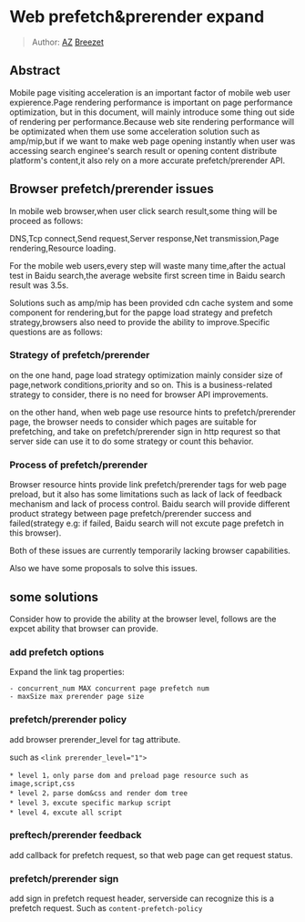 # Web prefetch&prerender expand

> Author: [AZ](mailto:chenxiyang@baidu.com) [Breezet](mailto:taoqingqian01@baidu.com)

## Abstract

Mobile page visiting acceleration is an important factor of mobile web user expierence.Page rendering performance is important on page performance optimization, but in this document, will mainly introduce some thing out side of rendering per performance.Because web site rendering performance will be optimizated when them use some acceleration solution such as amp/mip,but if we want to make web page opening instantly when user was accessing search enginee's search result or opening content distribute platform's content,it also rely on a more accurate prefetch/prerender API.

## Browser prefetch/prerender issues

In mobile web browser,when user click search result,some thing will be proceed as follows:

DNS,Tcp connect,Send request,Server response,Net transmission,Page rendering,Resource loading.

For the mobile web users,every step will waste many time,after the actual test in Baidu search,the average website first screen time in Baidu search result was 3.5s.

Solutions such as amp/mip has been provided cdn cache system and some component for rendering,but for the papge load strategy and prefetch strategy,browsers also need to provide the ability to improve.Specific questions are as follows:

### Strategy of prefetch/prerender 
on the one hand, page load strategy optimization mainly consider size of page,network conditions,priority and so on. This is a business-related strategy to consider, there is no need for browser API improvements.

on the other hand, when web page use resource hints to prefetch/prerender page, the browser needs to consider which pages are suitable for prefetching, and take on prefetch/prerender sign in http requrest so that server side can use it to do some strategy or count this behavior.

### Process of prefetch/prerender 
Browser resource hints provide link prefetch/prerender tags for web page preload, but it also has some limitations such as lack of lack of feedback mechanism and lack of process control. Baidu search will provide different product strategy between page prefetch/prerender success and failed(strategy e.g: if failed, Baidu search will not excute page prefetch in this browser).

Both of these issues are currently temporarily lacking browser capabilities.

Also we have some proposals to solve this issues.

## some solutions

Consider how to provide the ability at the browser level, follows are the expcet ability that browser can provide.

### add prefetch options

Expand the link tag properties:

    - concurrent_num MAX concurrent page prefetch num
    - maxSize max prerender page size
    
###  prefetch/prerender policy
add browser prerender_level for tag attribute.
   
such as ``<link prerender_level="1">``

    * level 1，only parse dom and preload page resource such as image,script,css
    * level 2，parse dom&css and render dom tree
    * level 3，excute specific markup script
    * level 4，excute all script 

### preftech/prerender feedback

add callback for prefetch request, so that web page can get request status.

### prefetch/prerender sign

add sign in prefetch request header, serverside can recognize this is a prefetch request. Such as ``content-prefetch-policy``
